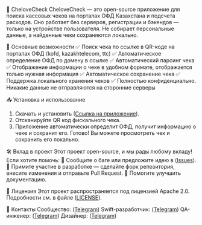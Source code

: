 📄 CheloveCheck
CheloveCheck — это open-source приложение для поиска кассовых чеков на порталах ОФД Казахстана и подсчета расходов. Оно работает без серверов, регистрации и бэкендов — только на устройстве пользователя. Не собирает персональные данные, а найденные чеки сохраняются локально.

🚀 Основные возможности
✅ Поиск чека по ссылке в QR-коде на порталах ОФД (kofd, kazakhtelecom, ttc)
✅ Автоматическое определение ОФД по домену в ссылке
✅ Автоматический парсинг чека
✅ Отображение информации о чеке в удобном формате, отображается только нужная информация
✅ Автоматическое сохранение чека
✅ Поддержка локального хранения чеков
✅ Полностью конфиденциально. Никакие данные не отправляются на сторонние серверы

📥 Установка и использование
1. Скачать и установить ([Ссылка на приложение](https://apps.apple.com/kz/app/chelovecheck/id6741059371)).
2. Отсканируйте QR код фискального чека.
3. Приложение автоматически определит ОФД, получит информацию о чеке и сохранит его.
Готово! Вы можете просмотреть чек и сохранить его локально.

🛠 Вклад в проект
Этот проект open-source, и мы рады любому вкладу! Если хотите помочь:
🔹 Сообщите о баге или предложите идею в ([Issues](https://github.com/texport/CheloveCheck/issues)).
🔹 Примите участие в разработке — сделайте форк репозитория, внесите изменения и отправьте Pull Request.
🔹 Помогите улучшить документацию.

📜 Лицензия
Этот проект распространяется под лицензией Apache 2.0. Подробности см. в файле ([LICENSE](https://github.com/texport/CheloveCheck/blob/main/LICENSE)).

💬 Контакты
Сообщество: ([Telegram](https://t.me/chelovecheck_com))
Swift-разработчик: ([Telegram](https://t.me/SergeyIvanovPro))
QA-инженер: ([Telegram](https://t.me/Pavel_Michka))
Дизайнер: ([Telegram](https://t.me/g_melsov))
